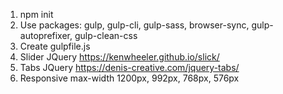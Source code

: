 1. npm init
2. Use packages: gulp, gulp-cli, gulp-sass, browser-sync, gulp-autoprefixer, gulp-clean-css
3. Create gulpfile.js
4. Slider JQuery https://kenwheeler.github.io/slick/
5. Tabs JQuery https://denis-creative.com/jquery-tabs/
6. Responsive max-width 1200px, 992px, 768px, 576px
